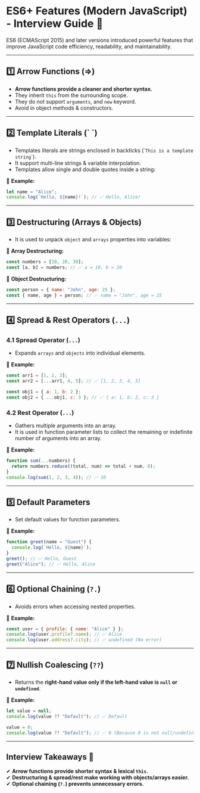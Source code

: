 # **ES6+ Features (Modern JavaScript) - Interview Guide** 🚀  

ES6 (ECMAScript 2015) and later versions introduced powerful features that improve JavaScript code efficiency, readability, and maintainability.  

---

## **1️⃣ Arrow Functions (=>)**
- **Arrow functions provide a cleaner and shorter syntax.**
- They inherit `this` from the surrounding scope.
- They do not support `arguments`, and `new` keyword.
- Avoid in object methods & constructors.

---

## **2️⃣ Template Literals (\` `)**
- Templates literals are strings enclosed in backticks (\``This is a template string`\`).
- It support multi-line strings & variable interpolation.
- Templates allow single and double quotes inside a string:

🔹 **Example:**
```js
let name = "Alice";
console.log(`Hello, ${name}!`); // ✅ Hello, Alice!
```

---

## **3️⃣ Destructuring (Arrays & Objects)**
- It is used to unpack `object` and `arrays` properties into variables:  

🔹 **Array Destructuring:**
```js
const numbers = [10, 20, 30];
const [a, b] = numbers; // ✅ a = 10, b = 20
```

🔹 **Object Destructuring:**
```js
const person = { name: "John", age: 25 };
const { name, age } = person; // ✅ name = "John", age = 25
```

---

## **4️⃣ Spread & Rest Operators (`...`)**
### **4.1 Spread Operator (`...`)**
- Expands `arrays` and `objects` into individual elements.  

🔹 **Example:**
```js
const arr1 = [1, 2, 3];
const arr2 = [...arr1, 4, 5]; // ✅ [1, 2, 3, 4, 5]

const obj1 = { a: 1, b: 2 };
const obj2 = { ...obj1, c: 3 }; // ✅ { a: 1, b: 2, c: 3 }
```

### **4.2 Rest Operator (`...`)**
- Gathers multiple arguments into an array.
-  It is used in function parameter lists to collect the remaining or indefinite number of arguments into an array. 

🔹 **Example:**
```js
function sum(...numbers) {
  return numbers.reduce((total, num) => total + num, 0);
}
console.log(sum(1, 2, 3, 4)); // ✅ 10
```

---

## **5️⃣ Default Parameters**
- Set default values for function parameters.  

🔹 **Example:**
```js
function greet(name = "Guest") {
  console.log(`Hello, ${name}`);
}
greet(); // ✅ Hello, Guest
greet("Alice"); // ✅ Hello, Alice
```

---

## **6️⃣ Optional Chaining (`?.`)**
- Avoids errors when accessing nested properties.  

🔹 **Example:**
```js
const user = { profile: { name: "Alice" } };
console.log(user.profile?.name); // ✅ Alice
console.log(user.address?.city); // ✅ undefined (No error)
```

---

## **7️⃣ Nullish Coalescing (`??`)**
- Returns the **right-hand value only if the left-hand value is `null` or `undefined`**.  

🔹 **Example:**
```js
let value = null;
console.log(value ?? "Default"); // ✅ Default

value = 0;
console.log(value ?? "Default"); // ✅ 0 (Because 0 is not null/undefined)
```

---

## **Interview Takeaways 🎯**
✔ **Arrow functions provide shorter syntax & lexical `this`.**  
✔ **Destructuring & spread/rest make working with objects/arrays easier.**  
✔ **Optional chaining (`?.`) prevents unnecessary errors.** 